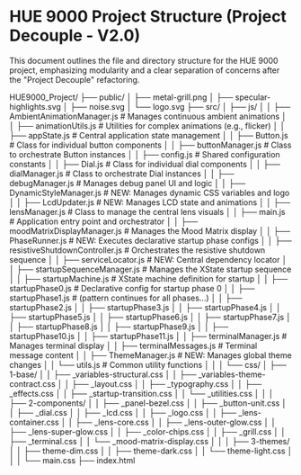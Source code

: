 # HUE 9000 Project Structure (Project Decouple - V2.0)

This document outlines the file and directory structure for the HUE 9000 project, emphasizing modularity and a clear separation of concerns after the "Project Decouple" refactoring.

HUE9000_Project/
├── public/
│   ├── metal-grill.png
│   ├── specular-highlights.svg
│   ├── noise.svg
│   └── logo.svg
├── src/
│   ├── js/
│   │   ├── AmbientAnimationManager.js # Manages continuous ambient animations
│   │   ├── animationUtils.js          # Utilities for complex animations (e.g., flicker)
│   │   ├── appState.js                # Central application state management
│   │   ├── Button.js                  # Class for individual button components
│   │   ├── buttonManager.js           # Class to orchestrate Button instances
│   │   ├── config.js                  # Shared configuration constants
│   │   ├── Dial.js                    # Class for individual dial components
│   │   ├── dialManager.js             # Class to orchestrate Dial instances
│   │   ├── debugManager.js            # Manages debug panel UI and logic
│   │   ├── DynamicStyleManager.js     # NEW: Manages dynamic CSS variables and logo
│   │   ├── LcdUpdater.js              # NEW: Manages LCD state and animations
│   │   ├── lensManager.js             # Class to manage the central lens visuals
│   │   ├── main.js                    # Application entry point and orchestrator
│   │   ├── moodMatrixDisplayManager.js  # Manages the Mood Matrix display
│   │   ├── PhaseRunner.js             # NEW: Executes declarative startup phase configs
│   │   ├── resistiveShutdownController.js # Orchestrates the resistive shutdown sequence
│   │   ├── serviceLocator.js          # NEW: Central dependency locator
│   │   ├── startupSequenceManager.js  # Manages the XState startup sequence
│   │   ├── startupMachine.js          # XState machine definition for startup
│   │   ├── startupPhase0.js           # Declarative config for startup phase 0
│   │   ├── startupPhase1.js           # (pattern continues for all phases...)
│   │   ├── startupPhase2.js
│   │   ├── startupPhase3.js
│   │   ├── startupPhase4.js
│   │   ├── startupPhase5.js
│   │   ├── startupPhase6.js
│   │   ├── startupPhase7.js
│   │   ├── startupPhase8.js
│   │   ├── startupPhase9.js
│   │   ├── startupPhase10.js
│   │   ├── startupPhase11.js
│   │   ├── terminalManager.js         # Manages terminal display
│   │   ├── terminalMessages.js        # Terminal message content
│   │   ├── ThemeManager.js            # NEW: Manages global theme changes
│   │   └── utils.js                   # Common utility functions
│   │
│   └── css/
│       ├── 1-base/
│       │   ├── _variables-structural.css
│       │   ├── _variables-theme-contract.css
│       │   ├── _layout.css
│       │   ├── _typography.css
│       │   ├── _effects.css
│       │   ├── _startup-transition.css
│       │   └── _utilities.css
│       │
│       ├── 2-components/
│       │   ├── _panel-bezel.css
│       │   ├── _button-unit.css
│       │   ├── _dial.css
│       │   ├── _lcd.css
│       │   ├── _logo.css
│       │   ├── _lens-container.css
│       │   ├── _lens-core.css
│       │   ├── _lens-outer-glow.css
│       │   ├── _lens-super-glow.css
│       │   ├── _color-chips.css
│       │   ├── _grill.css
│       │   ├── _terminal.css
│       │   └── _mood-matrix-display.css
│       │
│       ├── 3-themes/
│       │   ├── theme-dim.css
│       │   ├── theme-dark.css
│       │   └── theme-light.css
│       │
│       └── main.css
├── index.html